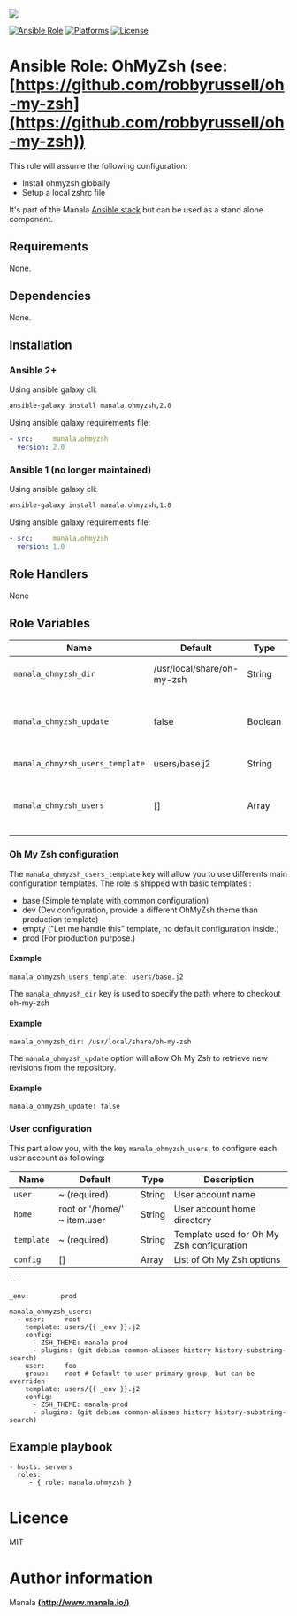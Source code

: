 <img src="http://www.elao.com/images/corpo/logo_red_small.png"/>

[![Ansible Role](https://img.shields.io/ansible/role/5542.svg?style=plastic)](https://galaxy.ansible.com/list#/roles/5542) [![Platforms](https://img.shields.io/badge/platforms-debian-lightgrey.svg?style=plastic)](#) [![License](http://img.shields.io/:license-mit-lightgrey.svg?style=plastic)](#)

# Ansible Role: OhMyZsh (see: [https://github.com/robbyrussell/oh-my-zsh](https://github.com/robbyrussell/oh-my-zsh))

This role will assume the following configuration:
- Install ohmyzsh globally
- Setup a local zshrc file

It's part of the Manala <a href="http://www.manala.io" target="_blank">Ansible stack</a> but can be used as a stand alone component.

## Requirements

None.

## Dependencies

None.

## Installation

### Ansible 2+

Using ansible galaxy cli:

```bash
ansible-galaxy install manala.ohmyzsh,2.0
```

Using ansible galaxy requirements file:

```yaml
- src:     manala.ohmyzsh
  version: 2.0
```

### Ansible 1 (no longer maintained)

Using ansible galaxy cli:

```bash
ansible-galaxy install manala.ohmyzsh,1.0
```

Using ansible galaxy requirements file:

```yaml
- src:     manala.ohmyzsh
  version: 1.0
```

## Role Handlers

None

## Role Variables

| Name                            | Default                    | Type      |Description                                                      |
|-------------------------------- |--------------------------- |---------- |---------------------------------------------------------------- |
| `manala_ohmyzsh_dir`            | /usr/local/share/oh-my-zsh | String    | ohMyZsh installation directory                                  |
| `manala_ohmyzsh_update`         | false                      | Boolean   | Whether or not we should auto retrieve new revision of ohMyZsh  |
| `manala_ohmyzsh_users_template` | users/base.j2              | String    | User config template                                            |
| `manala_ohmyzsh_users`          | []                         | Array     | Collection of users with ohMyZsh custom configurations.         |

### Oh My Zsh configuration

The `manala_ohmyzsh_users_template` key will allow you to use differents main configuration templates. The role is shipped with basic templates :

- base (Simple template with common configuration)
- dev (Dev configuration, provide a different OhMyZsh theme than production template)
- empty ("Let me handle this" template, no default configuration inside.)
- prod (For production purpose.)

#### Example

```
manala_ohmyzsh_users_template: users/base.j2
```

The `manala_ohmyzsh_dir` key is used to specify the path where to checkout oh-my-zsh

#### Example

```
manala_ohmyzsh_dir: /usr/local/share/oh-my-zsh
```

The `manala_ohmyzsh_update` option will allow Oh My Zsh to retrieve new revisions from the repository.

#### Example

```
manala_ohmyzsh_update: false
```

### User configuration

This part allow you, with the key `manala_ohmyzsh_users`, to configure each user account as following:

| Name      | Default                      | Type       | Description                               |
|-----------|----------------------------- |----------- |------------------------------------------ |
| `user`    | ~ (required)                 | String     | User account name                         |
| `home`    | root or '/home/' ~ item.user | String     | User account home directory               |
| `template`| ~ (required)                 | String     | Template used for Oh My Zsh configuration |
| `config`  | []                           | Array      | List of Oh My Zsh options                 |

```
---

_env:        prod

manala_ohmyzsh_users:
  - user:     root
    template: users/{{ _env }}.j2
    config:
      - ZSH_THEME: manala-prod
      - plugins: (git debian common-aliases history history-substring-search)
  - user:     foo
    group:    root # Default to user primary group, but can be overriden
    template: users/{{ _env }}.j2
    config:
      - ZSH_THEME: manala-prod
      - plugins: (git debian common-aliases history history-substring-search)
```

## Example playbook

    - hosts: servers
      roles:
         - { role: manala.ohmyzsh }

# Licence

MIT

# Author information

Manala [**(http://www.manala.io/)**](http://www.manala.io)
